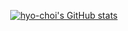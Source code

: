 <div align="center">

[![hyo-choi's GitHub stats](https://github-readme-stats.vercel.app/api?username=hyo-choi)](https://github.com/anuraghazra/github-readme-stats)

</div>
